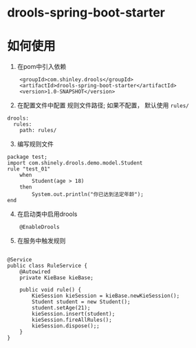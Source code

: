 # drools-spring-boot-starter


# 如何使用
1. 在pom中引入依赖
```
    <groupId>com.shinley.drools</groupId>
    <artifactId>drools-spring-boot-starter</artifactId>
    <version>1.0-SNAPSHOT</version>
```
2. 在配置文件中配置 规则文件路径; 如果不配置， 默认使用 `rules/`
```
drools:
  rules:
    path: rules/
```
3. 编写规则文件

```
package test;
import com.shinely.drools.demo.model.Student
rule "test_01"
    when
        Student(age > 18)
    then
        System.out.println("你已达到法定年龄");
end
```

4. 在启动类中启用drools
 
```
    @EnableDrools
```

5. 在服务中触发规则

```

@Service
public class RuleService {
    @Autowired
    private KieBase kieBase;

    public void rule() {
        KieSession kieSession = kieBase.newKieSession();
        Student student = new Student();
        student.setAge(21);
        kieSession.insert(student);
        kieSession.fireAllRules();
        kieSession.dispose();;
    }
}

```


